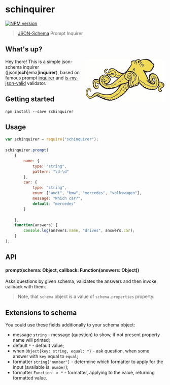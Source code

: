 # schinquirer

[![NPM version](https://badge.fury.io/js/schinquirer.svg)](http://badge.fury.io/js/schinquirer)

> [JSON-Schema](http://json-schema.org/) Prompt Inquirer

## What's up?

<img align="right" width="250" alt="JSON Schema Octopus" src="/assets/jsocto.png" title="JSON Schema"/>

Hey there! This is a simple json-schema inquirer ([json]<b>sch</b>[ema]<b>inquirer</b>), based on famous prompt [inquirer](https://github.com/SBoudrias/Inquirer.js) and [is-my-json-valid](https://github.com/mafintosh/is-my-json-valid) validator.

## Getting started

```shell
npm install --save schinquirer
```

## Usage

```js
var schinquirer = require("schinquirer");

schinquirer.prompt(
    {
        name: {
            type: "string",
            pattern: "\d-\d"
        },
        car: {
            type: "string",
            enum: ["audi", "bmw", "mercedes", "volkswagen"],
            message: "Which car?",
            default: "mercedes"
        }
    
    },
    function(answers) {
        console.log(answers.name, "drives", answers.car);
    }
);

```

## API

#### prompt(schema: Object, callback: Function(answers: Object))

Asks questions by given schema, validates the answers and then invoke callback with them.

> Note, that `schema` object is a value of `schema.properties` property.

## Extensions to schema

You could use these fields additionally to your schema object:
 
 + message `string` - message (question) to show, if not present property name will printed;
 + default `*` - default value;
 + when `Object{key: string, equal: *}` - ask question, when some answer with `key` equal to `equal`;
 + formatter `string["number"]` - determine which formatter to apply for the input (available is: `number`);
 + formatter `Function -> *` - formatter, applying to the value, returning formatted value.
